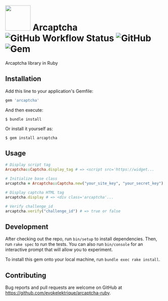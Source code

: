 <h1>
  <img src="https://arcaptcha.ir/logo.png" width="80" />
  Arcaptcha
  
  <!-- Badges -->
  <img alt="GitHub Workflow Status" src="https://img.shields.io/github/workflow/status/evokelektrique/arcaptcha-ruby/Ruby?style=flat-square">
  <img alt="GitHub" src="https://img.shields.io/github/license/evokelektrique/arcaptcha-ruby?color=blue&label=LICENSE&style=flat-square">
  <img alt="Gem" src="https://img.shields.io/gem/v/arcaptcha?style=flat-square">
</h1>

Arcaptcha library in Ruby


## Installation

Add this line to your application's Gemfile:

```ruby
gem 'arcaptcha'
```

And then execute:

    $ bundle install

Or install it yourself as:

    $ gem install arcaptcha

## Usage

```ruby
# Display script tag
Arcaptcha::Captcha.display_tag # => <script src='https://widget...

# Initialize base class
arcaptcha = Arcaptcha::Captcha.new("your_site_key", "your_secret_key")

# Display captcha HTML tag
arcaptcha.display # => <div class='arcaptcha'...

# Verify challenge_id
arcaptcha.verify("challenge_id") # => true or false
```

## Development

After checking out the repo, run `bin/setup` to install dependencies. Then, run `rake spec` to run the tests. You can also run `bin/console` for an interactive prompt that will allow you to experiment.

To install this gem onto your local machine, run `bundle exec rake install`.

## Contributing

Bug reports and pull requests are welcome on GitHub at https://github.com/evokelektrique/arcaptcha-ruby.
